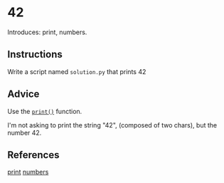 # 42

Introduces: print, numbers.

## Instructions

Write a script named `solution.py` that prints 42

## Advice

Use the [`print()`](https://docs.python.org/3.4/library/functions.html#print) function.

I'm not asking to print the string "42", (composed of two chars), but the number 42.

## References
[print](https://docs.python.org/3/tutorial/index.html)
[numbers](https://docs.python.org/3/tutorial/introduction.html#numbers)
